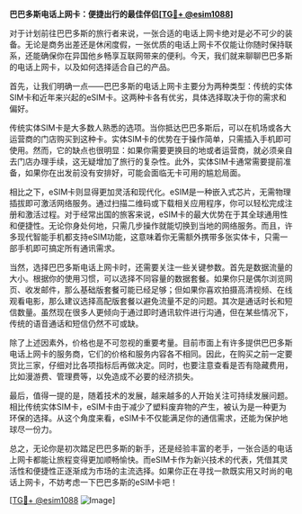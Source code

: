 **巴巴多斯电话上网卡：便捷出行的最佳伴侣[[TG💪+ @esim1088](https://t.me/s/esim1088)]**

对于计划前往巴巴多斯的旅行者来说，一张合适的电话上网卡绝对是必不可少的装备。无论是商务出差还是休闲度假，一张优质的电话上网卡不仅能让你随时保持联系，还能确保你在异国他乡畅享互联网带来的便利。今天，我们就来聊聊巴巴多斯的电话上网卡，以及如何选择适合自己的产品。

首先，让我们明确一点——巴巴多斯的电话上网卡主要分为两种类型：传统的实体SIM卡和近年来兴起的eSIM卡。这两种卡各有优劣，具体选择取决于你的需求和偏好。

传统实体SIM卡是大多数人熟悉的选项。当你抵达巴巴多斯后，可以在机场或各大运营商的门店购买到这种卡。实体SIM卡的优势在于操作简单，只需插入手机即可使用。然而，它的缺点也很明显：如果你需要更换目的地或者运营商，就必须亲自去门店办理手续，这无疑增加了旅行的复杂性。此外，实体SIM卡通常需要提前准备，如果你在出发前没有安排好，可能会面临无卡可用的尴尬局面。

相比之下，eSIM卡则显得更加灵活和现代化。eSIM是一种嵌入式芯片，无需物理插拔即可激活网络服务。通过扫描二维码或下载相关应用程序，你可以轻松完成注册和激活过程。对于经常出国的旅客来说，eSIM卡的最大优势在于其全球通用性和便捷性。无论你身处何地，只需几步操作就能切换到当地的网络服务。而且，许多现代智能手机都支持eSIM功能，这意味着你无需额外携带多张实体卡，只需一部手机即可搞定所有通讯需求。

当然，选择巴巴多斯电话上网卡时，还需要关注一些关键参数。首先是数据流量的大小。根据你的使用习惯，可以选择不同容量的数据套餐。如果你只是偶尔浏览网页、收发邮件，那么基础版套餐可能已经足够；但如果你喜欢拍摄高清视频、在线观看电影，那么建议选择高配版套餐以避免流量不足的问题。其次是通话时长和短信数量。虽然现在很多人更倾向于通过即时通讯软件进行沟通，但在某些情况下，传统的语音通话和短信仍然不可或缺。

除了上述因素外，价格也是不可忽视的重要考量。目前市面上有许多提供巴巴多斯电话上网卡的服务商，它们的价格和服务内容各不相同。因此，在购买之前一定要货比三家，仔细对比各项指标后再做决定。同时，也要注意查看是否有隐藏费用，比如漫游费、管理费等，以免造成不必要的经济损失。

最后，值得一提的是，随着技术的发展，越来越多的人开始关注可持续发展问题。相比传统实体SIM卡，eSIM卡由于减少了塑料废弃物的产生，被认为是一种更为环保的选择。从这个角度来看，eSIM卡不仅能满足你的通信需求，还能为保护地球尽一份力。

总之，无论你是初次踏足巴巴多斯的新手，还是经验丰富的老手，一张合适的电话上网卡都能让旅程变得更加顺畅愉快。而eSIM卡作为新兴技术的代表，凭借其灵活性和便捷性正逐渐成为市场的主流选择。如果你正在寻找一款既实用又时尚的电话上网卡，不妨考虑一下巴巴多斯的eSIM卡吧！

[[TG💪+ @esim1088](https://t.me/s/esim1088) ![Image](https://i.postimg.cc/4NQfJmqS/Snipaste-2025-05-13-00-14-12.png)]